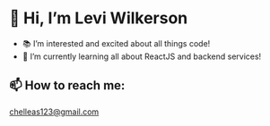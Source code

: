 # 👋 Hi, I’m Levi Wilkerson
- 📚 I’m interested and excited about all things code!
- 🔎 I’m currently learning all about ReactJS and backend services!

## 📫 How to reach me:
<chelleas123@gmail.com>
